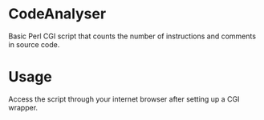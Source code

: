 # CodeAnalyser
Basic Perl CGI script that counts the number of instructions and comments in source code.

# Usage
Access the script through your internet browser after setting up a CGI wrapper.
